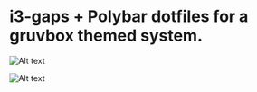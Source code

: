 # i3-gaps + Polybar dotfiles for a gruvbox themed system.

![Alt text](https://i.imgur.com/MYFQ1Xp.png)

![Alt text](https://i.imgur.com/P2hdPNt.png)

